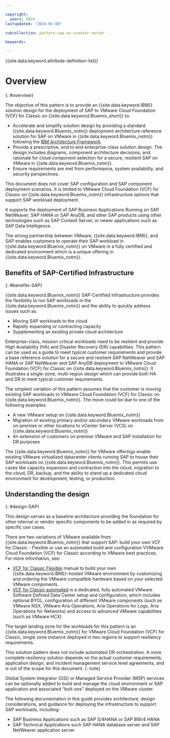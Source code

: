 ```yaml
---

copyright:
  years: 2024
lastupdated: "2024-02-08"

subcollection: pattern-sap-on-vcenter-server

keywords:

---
```


{{site.data.keyword.attribute-definition-list}}

# Overview
{: #overview}

The objective of this pattern is to provide an {{site.data.keyword.IBM}} solution design for the deployment of SAP to VMware Cloud Foundation (VCF) for Classic on {{site.data.keyword.Bluemix_short}} to:

-   Accelerate and simplify solution design by providing a standard {{site.data.keyword.Bluemix_notm}} deployment architecture reference solution for SAP on VMware in {{site.data.keyword.Bluemix_notm}} following the [IBM Architecture Framework](/docs/architecture-framework?topic=architecture-framework-intro).
-   Provide a prescriptive, end to end enterprise-class solution design. The design includes diagrams, component architecture decisions, and rationale for cloud component selection for a secure, resilient SAP on VMware in {{site.data.keyword.Bluemix_notm}}.
-   Ensure requirements are met from performance, system availability, and security perspectives.

This document does not cover SAP configuration and SAP component deployment scenarios. It is limited to  VMware Cloud Foundation (VCF) for Classic on {{site.data.keyword.Bluemix_notm}} infrastructure options that support SAP workload deployment.

It supports the deployment of SAP Business Applications Running on SAP NetWeaver, SAP HANA or SAP AnyDB, and other SAP products using other technologies such as SAP Content Server, or newer applications such as SAP Data Intelligence.

The strong partnership between VMware, {{site.data.keyword.IBM}}, and SAP enables customers to operate their SAP workload in {{site.data.keyword.Bluemix_notm}} on VMware in a fully certified and dedicated environment which is a unique offering in {{site.data.keyword.Bluemix_notm}}.

## Benefits of SAP-Certified Infrastructure
{: #benefits-SAP}

{{site.data.keyword.Bluemix_notm}} SAP-Certified Infrastructure provides the flexibility to run SAP workloads in the {{site.data.keyword.Bluemix_notm}} and the ability to quickly address issues such as:

-   Moving SAP workloads to the cloud
-   Rapidly expanding or contracting capacity
-   Supplementing an existing private cloud architecture

Enterprise-class, mission critical workloads need to be resilient and provide High Availability (HA) and Disaster Recovery (DR) capabilities. This pattern can be used as a guide to meet typical customer requirements and provide a base reference solution for a secure and resilient SAP NetWeaver and SAP HANA or SAP NetWeaver and SAP AnyDB deployment to VMware Cloud Foundation (VCF) for Classic on {{site.data.keyword.Bluemix_notm}}. It illustrates a single-zone, multi-region design which can provide both HA and DR to meet typical customer requirements.

The simplest variation of this pattern assumes that the customer is moving existing SAP workloads to VMware Cloud Foundation (VCF) for Classic on {{site.data.keyword.Bluemix_notm}}. The move could be due to one of the following examples:

-   A new VMware setup on {{site.data.keyword.Bluemix_notm}}
-   Migration of existing primary and/or secondary VMware workloads from on-premise or other locations to vCenter Server (VCS) on {{site.data.keyword.Bluemix_notm}}
-   An extension of customers on premise VMware and SAP installation for DR purposes

The {{site.data.keyword.Bluemix_notm}} for VMware offerings enable existing VMware virtualized datacenter clients running SAP to house their SAP workloads on {{site.data.keyword.Bluemix_notm}}. This permits use cases like capacity expansion and contraction into the cloud, migration to the cloud, DR, backup, and the ability to stand up a dedicated cloud environment for development, testing, or production.

## Understanding the design
{: #design-SAP}

This design serves as a baseline architecture providing the foundation for other internal or vendor specific components to be added in as required by specific use cases.

There are two variations of VMware available from {{site.data.keyword.Bluemix_notm}} that support SAP: build your own VCF for Classic - Flexible or use an automated build and configuration VVMware Cloud Foundation (VCF) for Classic according to VMware best practices. For more information, see:

-  [VCF for Classic Flexible](/docs/vmwaresolutions?topic=vmwaresolutions-vs_vsphereoverview) manual to build your own {{site.data.keyword.IBM}}-hosted VMware environment by customizing and ordering the VMware-compatible hardware based on your selected VMware components.
-   [VCF for Classic automated](/docs/vmwaresolutions?topic=vmwaresolutions-vc_vcenterserveroverview) is a dedicated, fully automated VMware Software Defined Data Center setup and configuration, which includes optional BYOL, configuration of different VMware components (such as VMware NSX, VMware Aria Operations, Aria Operations for Logs, Aria Operations for Networks) and access to advanced VMware capabilities (such as VMware HCX)

The target landing zone for the workloads for this pattern is an {{site.data.keyword.Bluemix_notm}} for VMware Cloud Foundation (VCF) for Classic, single zone instance deployed in two regions to support resiliency requirements.

This solution pattern does not include automated DR orchestration. A more complete resiliency solution depends on the actual customer requirements, application design, and incident management service level agreements, and is out of the scope for this document.
{: note}

Global System Integrator (GSI) or Managed Service Provider (MSP) services can be optionally added to build and manage the cloud environment or SAP application and associated “bolt-ons” deployed on the VMware cluster.



The following documentation in this guide provides architecture, design considerations, and guidance for deploying the infrastructure to support SAP workloads, including:

-   SAP Business Applications such as SAP S/4HANA or SAP BW/4 HANA
-   SAP Technical Applications such SAP HANA database server and SAP NetWeaver application server
